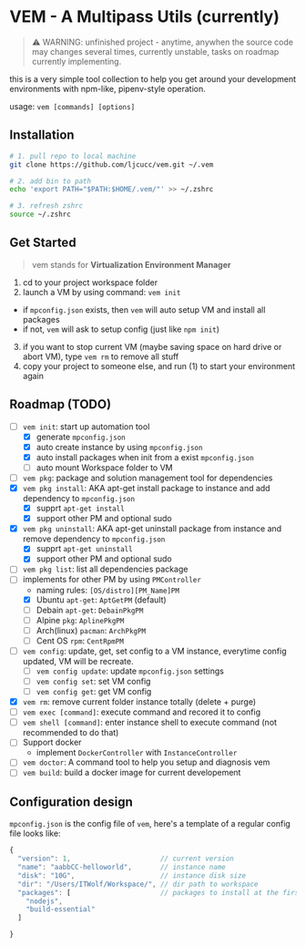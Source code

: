 # VEM - A Multipass Utils (currently)

> ⚠️ WARNING: unfinished project - anytime, anywhen the source code may changes several times, currently unstable, tasks on roadmap currently implementing.

this is a very simple tool collection to help you get around your development environments with npm-like, pipenv-style operation.

usage: `vem [commands] [options]`

## Installation

```bash
# 1. pull repo to local machine
git clone https://github.com/ljcucc/vem.git ~/.vem

# 2. add bin to path
echo 'export PATH="$PATH:$HOME/.vem/"' >> ~/.zshrc

# 3. refresh zshrc
source ~/.zshrc
```

## Get Started

> vem stands for **Virtualization Environment Manager**

1. cd to your project workspace folder
2. launch a VM by using command: `vem init`
  * if `mpconfig.json` exists, then `vem` will auto setup VM and install all packages
  * if not, `vem` will ask to setup config (just like `npm init`)
3. if you want to stop current VM (maybe saving space on hard drive or abort VM), type `vem rm` to remove all stuff
4. copy your project to someone else, and run (1) to start your environment again

## Roadmap (TODO)

- [ ] `vem init`: start up automation tool
  - [x] generate `mpconfig.json`
  - [x] auto create instance by using `mpconfig.json`
  - [x] auto install packages when init from a exist `mpconfig.json`
  - [ ] auto mount Workspace folder to VM
- [ ]  `vem pkg`: package and solution management tool for dependencies
  - [x] `vem pkg install`: AKA apt-get install package to instance and add dependency to `mpconfig.json`
    - [x] supprt `apt-get install`
    - [x] support other PM and optional sudo
  - [x] `vem pkg uninstall`: AKA apt-get uninstall package from instance and remove dependency to `mpconfig.json`
    - [x] supprt `apt-get uninstall`
    - [x] support other PM and optional sudo
  - [ ] `vem pkg list`: list all dependencies package
  - [ ] implements for other PM by using `PMController`
    * naming rules: `[OS/distro][PM_Name]PM`
    - [x] Ubuntu `apt-get`: `AptGetPM` (default)
    - [ ] Debain `apt-get`: `DebainPkgPM`
    - [ ] Alpine `pkg`: `AplinePkgPM`
    - [ ] Arch(linux) `pacman`: `ArchPkgPM`
    - [ ] Cent OS `rpm`: `CentRpmPM`
- [ ] `vem config`: update, get, set config to a VM instance, everytime config updated, VM will be recreate.
  - [ ] `vem config update`: update `mpconfig.json` settings
  - [ ] `vem config set`: set VM config
  - [ ] `vem config get`: get VM config
- [x] `vem rm`: remove current folder instance totally (delete + purge)
- [ ] `vem exec [command]`: execute command and recored it to config
- [ ] `vem shell [command]`: enter instance shell to execute command (not recommended to do that)
- [ ] Support docker
  * implement `DockerController` with `InstanceController`
- [ ] `vem doctor`: A command tool to help you setup and diagnosis vem
- [ ] `vem build`: build a docker image for current developement

## Configuration design

`mpconfig.json` is the config file of `vem`, here's a template of a regular config file looks like:
```js
{
  "version": 1,                      // current version
  "name": "aabbCC-helloworld",       // instance name
  "disk": "10G",                     // instance disk size
  "dir": "/Users/ITWolf/Workspace/", // dir path to workspace
  "packages": [                      // packages to install at the first time
    "nodejs",
    "build-essential"
  ]

}
```